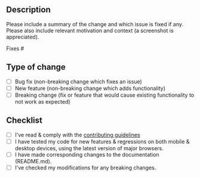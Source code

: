 ## Description

Please include a summary of the change and which issue is fixed if any. Please also include relevant motivation and context (a screenshot is appreciated).

Fixes #<issue>

## Type of change

-   [ ] Bug fix (non-breaking change which fixes an issue)
-   [ ] New feature (non-breaking change which adds functionality)
-   [ ] Breaking change (fix or feature that would cause existing functionality to not work as expected)

## Checklist

-   [ ] I've read & comply with the [contributing guidelines](https://github.com/Genymobile/genymotion-device-web-player/blob/main/CONTRIBUTING.md)
-   [ ] I have tested my code for new features & regressions on both mobile & desktop devices, using the latest version of major browsers.
-   [ ] I have made corresponding changes to the documentation (README.md).
-   [ ] I've checked my modifications for any breaking changes.
